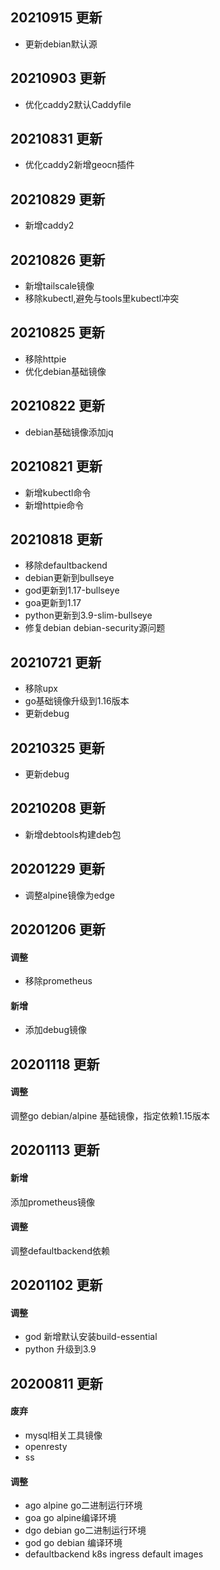 ## 20210915 更新

- 更新debian默认源

## 20210903 更新

- 优化caddy2默认Caddyfile

## 20210831 更新

- 优化caddy2新增geocn插件

## 20210829 更新

- 新增caddy2

## 20210826 更新

- 新增tailscale镜像
- 移除kubectl,避免与tools里kubectl冲突

## 20210825 更新

- 移除httpie
- 优化debian基础镜像

## 20210822 更新

- debian基础镜像添加jq

## 20210821 更新

- 新增kubectl命令
- 新增httpie命令

## 20210818 更新

- 移除defaultbackend
- debian更新到bullseye
- god更新到1.17-bullseye
- goa更新到1.17
- python更新到3.9-slim-bullseye
- 修复debian debian-security源问题

## 20210721 更新

- 移除upx
- go基础镜像升级到1.16版本
- 更新debug

## 20210325 更新

- 更新debug

## 20210208 更新

- 新增debtools构建deb包

## 20201229 更新

- 调整alpine镜像为edge

## 20201206 更新

#### 调整

- 移除prometheus

#### 新增

- 添加debug镜像

## 20201118 更新

#### 调整

调整go debian/alpine 基础镜像，指定依赖1.15版本

## 20201113 更新

#### 新增

添加prometheus镜像

#### 调整

调整defaultbackend依赖

## 20201102 更新

#### 调整

- god 新增默认安装build-essential
- python 升级到3.9

## 20200811 更新

#### 废弃

- mysql相关工具镜像
- openresty
- ss

#### 调整

- ago alpine go二进制运行环境
- goa go alpine编译环境
- dgo debian go二进制运行环境
- god go debian 编译环境
- defaultbackend k8s ingress default images
